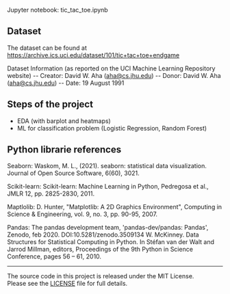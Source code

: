 Jupyter notebook: tic_tac_toe.ipynb

## Dataset
The dataset can be found at https://archive.ics.uci.edu/dataset/101/tic+tac+toe+endgame

Dataset Information (as reported on the UCI Machine Learning Repository website)
   -- Creator: David W. Aha (aha@cs.jhu.edu)
   -- Donor: David W. Aha (aha@cs.jhu.edu)
   -- Date: 19 August 1991

## Steps of the project
- EDA (with barplot and heatmaps)
- ML for classification problem (Logistic Regression, Random Forest)

## Python librarie references

Seaborn: Waskom, M. L., (2021). seaborn: statistical data visualization. Journal of Open Source Software, 6(60), 3021.

Scikit-learn: Scikit-learn: Machine Learning in Python, Pedregosa et al., JMLR 12, pp. 2825-2830, 2011.

Maptlolib: D. Hunter, "Matplotlib: A 2D Graphics Environment", Computing in Science & Engineering, vol. 9, no. 3, pp. 90-95, 2007.

Pandas: The pandas development team, 'pandas-dev/pandas: Pandas', Zenodo, feb 2020. DOI:10.5281/zenodo.3509134
W. McKinney. Data Structures for Statistical Computing in Python. In Stéfan van der Walt and Jarrod Millman, editors, Proceedings of the 9th Python in Science Conference, pages 56 – 61, 2010.
  
-----------
The source code in this project is released under the MIT License.  
Please see the [LICENSE](../../LICENSE.md) file for full details.